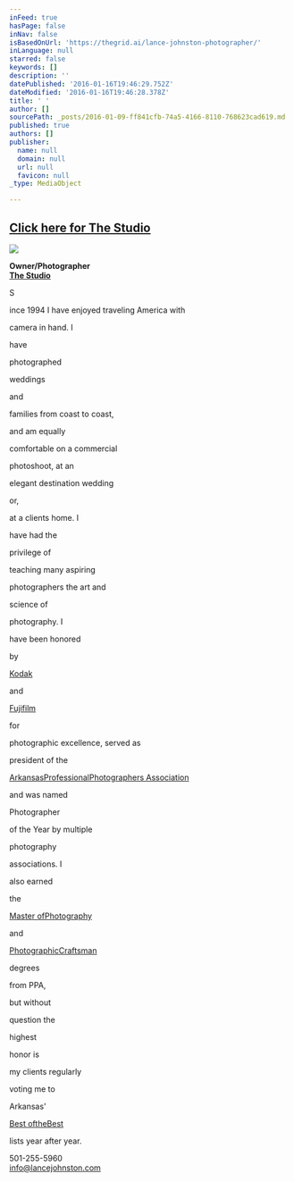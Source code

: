 ```yaml
---
inFeed: true
hasPage: false
inNav: false
isBasedOnUrl: 'https://thegrid.ai/lance-johnston-photographer/'
inLanguage: null
starred: false
keywords: []
description: ''
datePublished: '2016-01-16T19:46:29.752Z'
dateModified: '2016-01-16T19:46:28.378Z'
title: ' '
author: []
sourcePath: _posts/2016-01-09-ff841cfb-74a5-4166-8110-768623cad619.md
published: true
authors: []
publisher:
  name: null
  domain: null
  url: null
  favicon: null
_type: MediaObject

---
```

## [Click here for The Studio][0]
![](https://s3-us-west-2.amazonaws.com/the-grid-img/p/0f574068c820efbb8428e3275ee0078c6a92668f.jpg)

**Owner/Photographer**  
**[The Studio][0]**

S

ince 1994 I have enjoyed traveling America with

camera in hand. I

have

photographed

weddings

and

families from coast to coast,

and am equally

comfortable on a commercial

photoshoot, at an

elegant destination wedding

or,

at a clients home. I

have had the

privilege of

teaching many aspiring

photographers the art and

science of

photography. I

have been honored

by

[Kodak][1]

and

[Fujifilm][2]

for

photographic excellence, served as

president of the

[ArkansasProfessionalPhotographers Association][3]

and was named

Photographer

of the Year by multiple

photography

associations. I

also earned

the

[Master ofPhotography][4]

and

[PhotographicCraftsman][5]

degrees

from PPA,

but without

question the

highest

honor is

my clients regularly

voting me to

Arkansas'

[Best oftheBest][6]

lists year after year.

501-255-5960  
info@lancejohnston.com

[0]: https://thegrid.ai/lance-johnston-photographer/
[1]: https://thegrid.ai/links/fb8bd83f-04d4-4456-8865-5cdc0f79264b/
[2]: https://thegrid.ai/lance-johnston-photographer/fuji-masterpiece-award/
[3]: https://appa13.wildapricot.org/
[4]: https://thegrid.ai/links/master-of-photography/
[5]: https://thegrid.ai/links/c41629d4-1861-42fc-96c3-cee4588d9e63/
[6]: https://thegrid.ai/lance-johnston-photographer/6b9dda14-2e2d-4d8d-8247-e620e4ec4881/